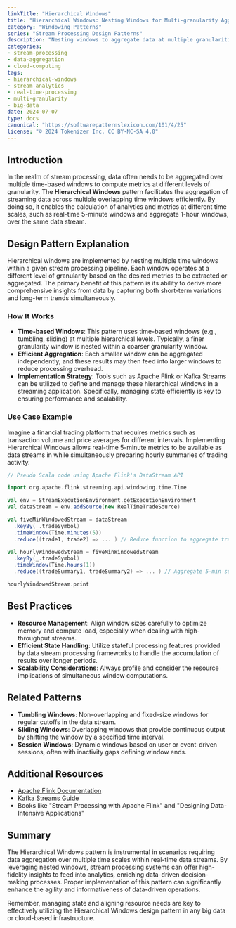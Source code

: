 ```yaml
---
linkTitle: "Hierarchical Windows"
title: "Hierarchical Windows: Nesting Windows for Multi-granularity Aggregation"
category: "Windowing Patterns"
series: "Stream Processing Design Patterns"
description: "Nesting windows to aggregate data at multiple granularities simultaneously, allowing for efficient metrics calculation and analytics in stream processing pipelines."
categories:
- stream-processing
- data-aggregation
- cloud-computing
tags:
- hierarchical-windows
- stream-analytics
- real-time-processing
- multi-granularity
- big-data
date: 2024-07-07
type: docs
canonical: "https://softwarepatternslexicon.com/101/4/25"
license: "© 2024 Tokenizer Inc. CC BY-NC-SA 4.0"
---
```


## Introduction

In the realm of stream processing, data often needs to be aggregated over multiple time-based windows to compute metrics at different levels of granularity. The **Hierarchical Windows** pattern facilitates the aggregation of streaming data across multiple overlapping time windows efficiently. By doing so, it enables the calculation of analytics and metrics at different time scales, such as real-time 5-minute windows and aggregate 1-hour windows, over the same data stream.

## Design Pattern Explanation

Hierarchical windows are implemented by nesting multiple time windows within a given stream processing pipeline. Each window operates at a different level of granularity based on the desired metrics to be extracted or aggregated. The primary benefit of this pattern is its ability to derive more comprehensive insights from data by capturing both short-term variations and long-term trends simultaneously.

### How It Works

- **Time-based Windows**: This pattern uses time-based windows (e.g., tumbling, sliding) at multiple hierarchical levels. Typically, a finer granularity window is nested within a coarser granularity window.
- **Efficient Aggregation**: Each smaller window can be aggregated independently, and these results may then feed into larger windows to reduce processing overhead.
- **Implementation Strategy**: Tools such as Apache Flink or Kafka Streams can be utilized to define and manage these hierarchical windows in a streaming application. Specifically, managing state efficiently is key to ensuring performance and scalability.

### Use Case Example

Imagine a financial trading platform that requires metrics such as transaction volume and price averages for different intervals. Implementing Hierarchical Windows allows real-time 5-minute metrics to be available as data streams in while simultaneously preparing hourly summaries of trading activity.

```scala
// Pseudo Scala code using Apache Flink's DataStream API

import org.apache.flink.streaming.api.windowing.time.Time

val env = StreamExecutionEnvironment.getExecutionEnvironment
val dataStream = env.addSource(new RealTimeTradeSource)

val fiveMinWindowedStream = dataStream
  .keyBy(_.tradeSymbol)
  .timeWindow(Time.minutes(5))
  .reduce((trade1, trade2) => ... ) // Reduce function to aggregate trades

val hourlyWindowedStream = fiveMinWindowedStream
  .keyBy(_.tradeSymbol)
  .timeWindow(Time.hours(1))
  .reduce((tradeSummary1, tradeSummary2) => ... ) // Aggregate 5-min summaries into hourly

hourlyWindowedStream.print
```

## Best Practices

- **Resource Management**: Align window sizes carefully to optimize memory and compute load, especially when dealing with high-throughput streams.
- **Efficient State Handling**: Utilize stateful processing features provided by data stream processing frameworks to handle the accumulation of results over longer periods.
- **Scalability Considerations**: Always profile and consider the resource implications of simultaneous window computations.

## Related Patterns

- **Tumbling Windows**: Non-overlapping and fixed-size windows for regular cutoffs in the data stream.
- **Sliding Windows**: Overlapping windows that provide continuous output by shifting the window by a specified time interval.
- **Session Windows**: Dynamic windows based on user or event-driven sessions, often with inactivity gaps defining window ends.

## Additional Resources

- [Apache Flink Documentation](https://nightlies.apache.org/flink/flink-docs-release-1.15/)
- [Kafka Streams Guide](https://kafka.apache.org/documentation/streams/)
- Books like "Stream Processing with Apache Flink" and "Designing Data-Intensive Applications"

## Summary

The Hierarchical Windows pattern is instrumental in scenarios requiring data aggregation over multiple time scales within real-time data streams. By leveraging nested windows, stream processing systems can offer high-fidelity insights to feed into analytics, enriching data-driven decision-making processes. Proper implementation of this pattern can significantly enhance the agility and informativeness of data-driven operations.

Remember, managing state and aligning resource needs are key to effectively utilizing the Hierarchical Windows design pattern in any big data or cloud-based infrastructure.
